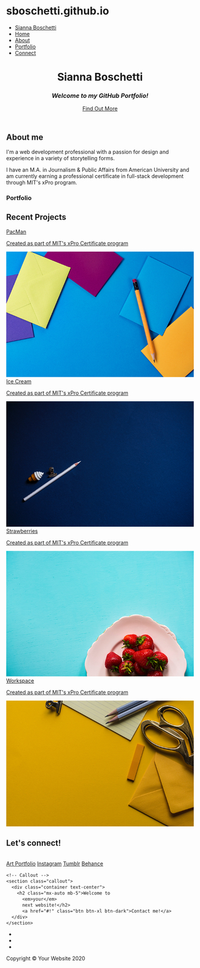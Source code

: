 # sboschetti.github.io
<!DOCTYPE html>
<html lang="en">

<head>

  <meta charset="utf-8">
  <meta name="viewport" content="width=device-width, initial-scale=1, shrink-to-fit=no">
  <meta name="description" content="">
  <meta name="author" content="">

  <title>Sianna Boschetti - GitHub Portfolio</title>

  <!-- Bootstrap Core CSS -->
  <link href="vendor/bootstrap/css/bootstrap.min.css" rel="stylesheet">

  <!-- Custom Fonts -->
  <link href="vendor/fontawesome-free/css/all.min.css" rel="stylesheet" type="text/css">
  <link href="https://fonts.googleapis.com/css?family=Source+Sans+Pro:300,400,700,300italic,400italic,700italic" rel="stylesheet" type="text/css">
  <link href="vendor/simple-line-icons/css/simple-line-icons.css" rel="stylesheet">

  <!-- Custom CSS -->
  <link href="css/stylish-portfolio.min.css" rel="stylesheet">

</head>

<body id="page-top">

  <!-- Navigation -->
  <a class="menu-toggle rounded" href="#">
    <i class="fas fa-bars"></i>
  </a>
  <nav id="sidebar-wrapper">
    <ul class="sidebar-nav">
      <li class="sidebar-brand">
        <a class="js-scroll-trigger" href="#page-top">Sianna Boschetti</a>
      </li>
      <li class="sidebar-nav-item">
        <a class="js-scroll-trigger" href="#page-top">Home</a>
      </li>
      <li class="sidebar-nav-item">
        <a class="js-scroll-trigger" href="#about">About</a>
      </li>
      <li class="sidebar-nav-item">
        <a class="js-scroll-trigger" href="#portfolio">Portfolio</a>
      </li>
      <li class="sidebar-nav-item">
        <a class="js-scroll-trigger" href="#contact">Connect</a>
      </li>
    </ul>
  </nav>

  <!-- Header -->
  <header class="masthead d-flex">
    <div class="container text-center my-auto">
      <h1 class="mb-1">Sianna Boschetti</h1>
      <h3 class="mb-5">
        <em>Welcome to my GitHub Portfolio!</em>
      </h3>
      <a class="btn btn-primary btn-xl js-scroll-trigger" href="#about">Find Out More</a>
    </div>
    <div class="overlay"></div>
  </header>

  <!-- About -->
  <section class="content-section bg-light" id="about">
    <div class="container text-center">
      <div class="row">
        <div class="col-lg-10 mx-auto">
          <h2>About me</h2>
          <p class="lead mb-5">I'm a web development professional with a passion for design and experience in a variety of storytelling forms.</p>
          <p class="lead mb-5">I have an M.A. in Journalism & Public Affairs from American University and am currently earning a professional certificate in full-stack development through MIT's xPro program.</p>
        </div>
      </div>
    </div>
  </section>

  <!-- Portfolio -->
  <section class="content-section" id="portfolio">
    <div class="container">
      <div class="content-section-heading text-center">
        <h3 class="text-secondary mb-0">Portfolio</h3>
        <h2 class="mb-5">Recent Projects</h2>
      </div>
      <div class="row no-gutters">
        <div class="col-lg-6">
          <a class="portfolio-item" href="#!">
            <div class="caption">
              <div class="caption-content">
                <div class="h2">PacMan</div>
                <p class="mb-0">Created as part of MIT's xPro Certificate program</p>
              </div>
            </div>
            <img class="img-fluid" src="img/portfolio-1.jpg" alt="">
          </a>
        </div>
        <div class="col-lg-6">
          <a class="portfolio-item" href="#!">
            <div class="caption">
              <div class="caption-content">
                <div class="h2">Ice Cream</div>
                <p class="mb-0">Created as part of MIT's xPro Certificate program</p>
              </div>
            </div>
            <img class="img-fluid" src="img/portfolio-2.jpg" alt="">
          </a>
        </div>
        <div class="col-lg-6">
          <a class="portfolio-item" href="#!">
            <div class="caption">
              <div class="caption-content">
                <div class="h2">Strawberries</div>
                <p class="mb-0">Created as part of MIT's xPro Certificate program</p>
              </div>
            </div>
            <img class="img-fluid" src="img/portfolio-3.jpg" alt="">
          </a>
        </div>
        <div class="col-lg-6">
          <a class="portfolio-item" href="#!">
            <div class="caption">
              <div class="caption-content">
                <div class="h2">Workspace</div>
                <p class="mb-0">Created as part of MIT's xPro Certificate program</p>
              </div>
            </div>
            <img class="img-fluid" src="img/portfolio-4.jpg" alt="">
          </a>
        </div>
      </div>
    </div>
  </section>

  <!-- Call to Action -->
  <section class="content-section bg-primary text-white">
    <div class="container text-center">
      <h2 class="mb-4">Let's connect!</h2>
    </div>
    <br>
    <div class="container text-center">
      <a href="#!" class="btn btn-xl btn-light">Art Portfolio</a>
      <a href="#!" class="btn btn-xl btn-light">Instagram</a>
      <a href="#!" class="btn btn-xl btn-light">Tumblr</a>
      <a href="#!" class="btn btn-xl btn-light">Behance</a>
    </div>
  </section>

    <!-- Callout -->
    <section class="callout">
      <div class="container text-center">
        <h2 class="mx-auto mb-5">Welcome to
          <em>your</em>
          next website!</h2>
          <a href="#!" class="btn btn-xl btn-dark">Contact me!</a>
      </div>
    </section>

  <!-- Footer -->
  <footer class="footer text-center">
    <div class="container">
      <ul class="list-inline mb-5">
        <li class="list-inline-item">
          <a class="social-link rounded-circle text-white mr-3" href="#!">
            <i class="icon-social-facebook"></i>
          </a>
        </li>
        <li class="list-inline-item">
          <a class="social-link rounded-circle text-white mr-3" href="#!">
            <i class="icon-social-twitter"></i>
          </a>
        </li>
        <li class="list-inline-item">
          <a class="social-link rounded-circle text-white" href="#!">
            <i class="icon-social-github"></i>
          </a>
        </li>
      </ul>
      <p class="text-muted small mb-0">Copyright &copy; Your Website 2020</p>
    </div>
  </footer>

  <!-- Scroll to Top Button-->
  <a class="scroll-to-top rounded js-scroll-trigger" href="#page-top">
    <i class="fas fa-angle-up"></i>
  </a>

  <!-- Bootstrap core JavaScript -->
  <script src="vendor/jquery/jquery.min.js"></script>
  <script src="vendor/bootstrap/js/bootstrap.bundle.min.js"></script>

  <!-- Plugin JavaScript -->
  <script src="vendor/jquery-easing/jquery.easing.min.js"></script>

  <!-- Custom scripts for this template -->
  <script src="js/stylish-portfolio.min.js"></script>

</body>

</html>
